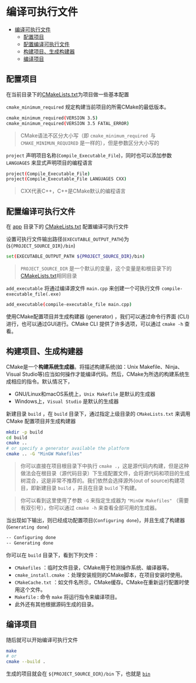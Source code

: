 # 编译可执行文件
- [编译可执行文件](#编译可执行文件)
  - [配置项目](#配置项目)
  - [配置编译可执行文件](#配置编译可执行文件)
  - [构建项目、生成构建器](#构建项目生成构建器)
  - [编译项目](#编译项目)

## 配置项目
在当前目录下的[CMakeLists.txt](CMakeLists.txt)为项目做一些基本配置

`cmake_minimum_required` 规定构建当前项目的所需CMake的最低版本。
```bash
cmake_minimum_required(VERSION 3.5)
cmake_minimum_required(VERSION 3.5 FATAL_ERROR)
```
> CMake语法不区分大小写（即 `cmake_minimum_required `与 `CMAKE_MINIMUN_REQUIRED` 是一样的），但是参数区分大小写的

`project` 声明项目名称(`Compile_Executable_File`)，同时也可以添加参数 `LANGUAGES` 来显式声明项目的编程语言
```bash
project(Compile_Executable_File)
project(Compile_Executable_File LANGUAGES CXX)
```
> CXX代表C++，C++是CMake默认的编程语言

## 配置编译可执行文件
在 [app](app) 目录下的 [CMakeLists.txt](app/CMakeLists.txtCMakeLists.txt) 配置编译可执行文件
  
设置可执行文件输出路径(`EXECUTABLE_OUTPUT_PATH`)为(`${PROJECT_SOURCE_DIR}/bin`)
```bash
set(EXECUTABLE_OUTPUT_PATH ${PROJECT_SOURCE_DIR}/bin)
```
> `PROJECT_SOURCE_DIR` 是一个默认的变量，这个变量是和根目录下的[CMakeLists.txt](CMakeLists.txt)相同目录

`add_executable` 将通过编译源文件 `main.cpp` 来创建一个可执行文件 `compile-executable_file(.exe)`
```bash
add_executable(compile-executable_file main.cpp)
```


使用CMake配置项目并生成构建器 (generator) ，我们可以通过命令行界面 (CLI) 进行，也可以通过GUI进行。CMake CLI 提供了许多选项，可以通过 `cmake -h` 查看。

## 构建项目、生成构建器
CMake是一个**构建系统生成器**。将描述构建系统(如：Unix Makefile、Ninja、Visual Studio等)应当如何操作才能编译代码。然后，CMake为所选的构建系统生成相应的指令。默认情况下，
- GNU/Linux和macOS系统上，`Unix Makefile` 是默认的生成器
- Windows上，`Visual Studio` 是默认的生成器

新建目录 `build` ，在 `build` 目录下，通过指定上级目录的 `CMakeLists.txt` 来调用 CMake 配置项目并生成构建器
```bash
mkdir -p build
cd build
cmake ..
# or specify a generator available the platform
cmake .. -G "MinGW Makefiles"
```
> 你可以直接在项目根目录下中执行 `cmake .`，这是源代码内构建，但是这种做法会在根目录（源代码目录）下生成配置文件，会将源代码和项目的生成树混合，这是非常不推荐的。我们依然会选择源外(out of source)构建项目，即新建目录 `build` ，并且在目录 `build` 下构建。

> 你可以看到这里使用了参数 `-G` 来指定生成器为 `"MinGW Makefiles"` （需要有双引号），你可以通过 `cmake -h` 来查看全部可用的生成器。

当出现如下输出，则已经成功配置项目(`Configuring done`)，并且生成了构建器(`Generating done`)
```bash
-- Configuring done
-- Generating done
```
你可以在 `build` 目录下，看到下列文件：
- `CMakefiles` ：临时文件目录，CMake用于检测操作系统、编译器等。
- `cmake_install.cmake` ：处理安装规则的CMake脚本，在项目安装时使用。
- `CMakeCache.txt` ：如文件名所示，CMake缓存。CMake在重新运行配置时使用这个文件。
- `Makefile` : 命令 `make` 将运行指令来编译项目。
- 此外还有其他根据源码生成的目录。



## 编译项目
随后就可以开始编译可执行文件
```bash
make
# or
cmake --build .
```

生成的项目就会在 `${PROJECT_SOURCE_DIR}/bin` 下，也就是 [`bin`](bin)


